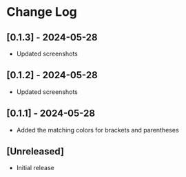 # Change Log

## [0.1.3]   - 2024-05-28
- Updated screenshots

## [0.1.2]   - 2024-05-28
- Updated screenshots

## [0.1.1] - 2024-05-28
- Added the matching colors for brackets and parentheses

## [Unreleased]

- Initial release
